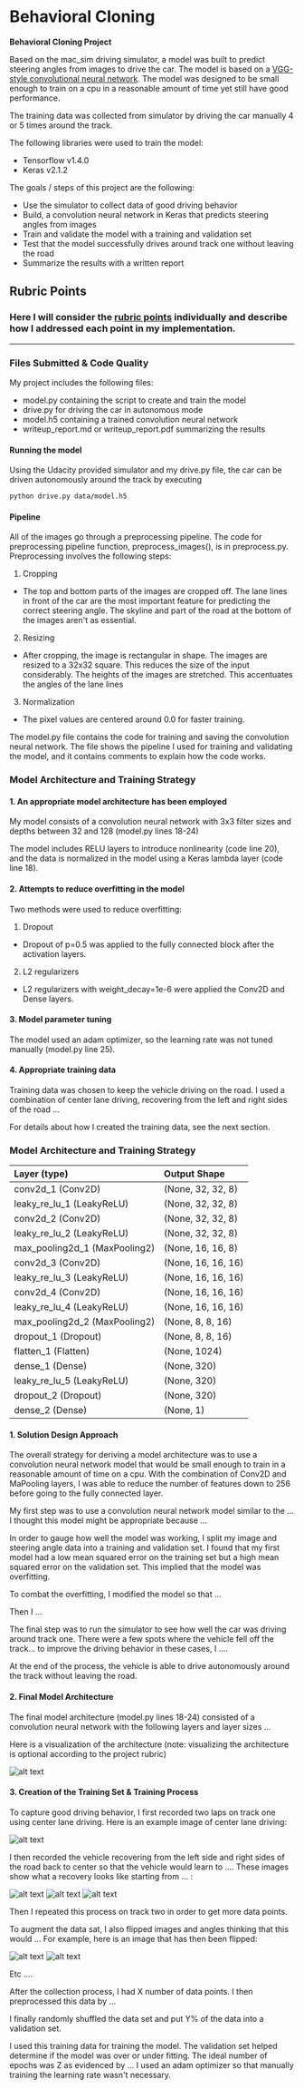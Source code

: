 # **Behavioral Cloning** 

**Behavioral Cloning Project**

Based on the mac_sim driving simulator, a model was built to predict steering angles from images to drive the car.  The model is based on a [VGG-style convolutional neural network](https://keras.io/getting-started/sequential-model-guide/#examples).  The model was designed to be small enough to train on a cpu in a reasonable amount of time yet still have good performance.  

The training data was collected from simulator by driving the car manually 4 or 5 times around the track.  

The following libraries were used to train the model:
* Tensorflow v1.4.0
* Keras v2.1.2

The goals / steps of this project are the following:
* Use the simulator to collect data of good driving behavior
* Build, a convolution neural network in Keras that predicts steering angles from images
* Train and validate the model with a training and validation set
* Test that the model successfully drives around track one without leaving the road
* Summarize the results with a written report


[//]: # (Image References)

[image1]: ./imgs/model.png "Model graph"
[image2]: ./examples/placeholder.png "Grayscaling"
[image3]: ./examples/placeholder_small.png "Recovery Image"
[image4]: ./examples/placeholder_small.png "Recovery Image"
[image5]: ./examples/placeholder_small.png "Recovery Image"
[image6]: ./examples/placeholder_small.png "Normal Image"
[image7]: ./examples/placeholder_small.png "Flipped Image"

## Rubric Points
### Here I will consider the [rubric points](https://review.udacity.com/#!/rubrics/432/view) individually and describe how I addressed each point in my implementation.  

---
### Files Submitted & Code Quality

My project includes the following files:
* model.py containing the script to create and train the model
* drive.py for driving the car in autonomous mode
* model.h5 containing a trained convolution neural network 
* writeup_report.md or writeup_report.pdf summarizing the results

#### Running the model
Using the Udacity provided simulator and my drive.py file, the car can be driven autonomously around the track by executing 
```sh
python drive.py data/model.h5
```

#### Pipeline

All of the images go through a preprocessing pipeline.  The code for preprocessing pipeline function, preprocess_images(), is in preprocess.py. Preprocessing involves the following steps:
1. Cropping
  * The top and bottom parts of the images are cropped off.  The lane lines in front of the car are the most important feature for predicting the correct steering angle.  The skyline and part of the road at the bottom of the images aren't as essential.
2. Resizing
  * After cropping, the image is rectangular in shape.  The images are resized to a 32x32 square.  This reduces the size of the input considerably. The heights of the images are stretched.  This accentuates the angles of the lane lines
3. Normalization
  * The pixel values are centered around 0.0 for faster training.

The model.py file contains the code for training and saving the convolution neural network. The file shows the pipeline I used for training and validating the model, and it contains comments to explain how the code works.

### Model Architecture and Training Strategy

#### 1. An appropriate model architecture has been employed

My model consists of a convolution neural network with 3x3 filter sizes and depths between 32 and 128 (model.py lines 18-24) 

The model includes RELU layers to introduce nonlinearity (code line 20), and the data is normalized in the model using a Keras lambda layer (code line 18). 

#### 2. Attempts to reduce overfitting in the model

Two methods were used to reduce overfitting:
1. Dropout 
  * Dropout of p=0.5 was applied to the fully connected block after the activation layers.  
2. L2 regularizers 
  * L2 regularizers with weight_decay=1e-6 were applied the Conv2D and Dense layers.

#### 3. Model parameter tuning

The model used an adam optimizer, so the learning rate was not tuned manually (model.py line 25).

#### 4. Appropriate training data

Training data was chosen to keep the vehicle driving on the road. I used a combination of center lane driving, recovering from the left and right sides of the road ... 

For details about how I created the training data, see the next section. 

### Model Architecture and Training Strategy

| Layer (type)                  | Output Shape                  |
|:------------------------------|:------------------------------|
| conv2d_1 (Conv2D)             | (None, 32, 32, 8)             |
| leaky_re_lu_1 (LeakyReLU)     | (None, 32, 32, 8)             | 
| conv2d_2 (Conv2D)             | (None, 32, 32, 8)             | 
| leaky_re_lu_2 (LeakyReLU)     | (None, 32, 32, 8)             | 
| max_pooling2d_1 (MaxPooling2) | (None, 16, 16, 8)             | 
| conv2d_3 (Conv2D)             | (None, 16, 16, 16)            | 
| leaky_re_lu_3 (LeakyReLU)     | (None, 16, 16, 16)            |
| conv2d_4 (Conv2D)             | (None, 16, 16, 16)            |
| leaky_re_lu_4 (LeakyReLU)     | (None, 16, 16, 16)            | 
| max_pooling2d_2 (MaxPooling2) | (None, 8, 8, 16)              |        
| dropout_1 (Dropout)           | (None, 8, 8, 16)              |
| flatten_1 (Flatten)           | (None, 1024)                  |       
| dense_1 (Dense)               | (None, 320)                   |
| leaky_re_lu_5 (LeakyReLU)     | (None, 320)                   |
| dropout_2 (Dropout)           | (None, 320)                   |
| dense_2 (Dense)               | (None, 1)                     |


#### 1. Solution Design Approach

The overall strategy for deriving a model architecture was to use a convolution neural network model that would be small enough to train in a reasonable amount of time on a cpu.  With the combination of Conv2D and MaPooling layers, I was able to reduce the number of features down to 256 before going to the fully connected layer.

My first step was to use a convolution neural network model similar to the ... I thought this model might be appropriate because ...

In order to gauge how well the model was working, I split my image and steering angle data into a training and validation set. I found that my first model had a low mean squared error on the training set but a high mean squared error on the validation set. This implied that the model was overfitting. 

To combat the overfitting, I modified the model so that ...

Then I ... 

The final step was to run the simulator to see how well the car was driving around track one. There were a few spots where the vehicle fell off the track... to improve the driving behavior in these cases, I ....

At the end of the process, the vehicle is able to drive autonomously around the track without leaving the road.

#### 2. Final Model Architecture

The final model architecture (model.py lines 18-24) consisted of a convolution neural network with the following layers and layer sizes ...

Here is a visualization of the architecture (note: visualizing the architecture is optional according to the project rubric)

![alt text][image1]

#### 3. Creation of the Training Set & Training Process

To capture good driving behavior, I first recorded two laps on track one using center lane driving. Here is an example image of center lane driving:

![alt text][image2]

I then recorded the vehicle recovering from the left side and right sides of the road back to center so that the vehicle would learn to .... These images show what a recovery looks like starting from ... :

![alt text][image3]
![alt text][image4]
![alt text][image5]

Then I repeated this process on track two in order to get more data points.

To augment the data sat, I also flipped images and angles thinking that this would ... For example, here is an image that has then been flipped:

![alt text][image6]
![alt text][image7]

Etc ....

After the collection process, I had X number of data points. I then preprocessed this data by ...


I finally randomly shuffled the data set and put Y% of the data into a validation set. 

I used this training data for training the model. The validation set helped determine if the model was over or under fitting. The ideal number of epochs was Z as evidenced by ... I used an adam optimizer so that manually training the learning rate wasn't necessary.
